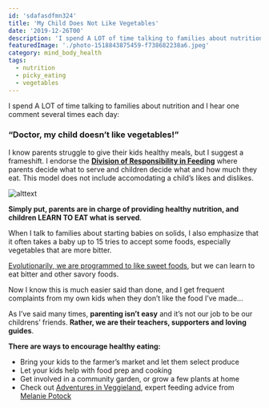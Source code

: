 ```yaml
---
id: 'sdafasdfmn324'
title: 'My Child Does Not Like Vegetables'
date: '2019-12-26T00'
description: 'I spend A LOT of time talking to families about nutrition and I hear one comment several times each day: "Doctor, my child doesn’t like vegetables!"  I know parents struggle to give their kids healthy meals, but I suggest a frameshift.'
featuredImage: './photo-1518843875459-f738682238a6.jpeg'
category: mind_body_health
tags:
  - nutrition
  - picky_eating
  - vegetables
---
```


I spend A LOT of time talking to families about nutrition and I hear one comment several times each day:

### **“Doctor, my child doesn’t like vegetables!”** 

I know parents struggle to give their kids healthy meals, but I suggest a frameshift.  I endorse the [**Division of Responsibility in Feeding**](https://www.ellynsatterinstitute.org/satter-feeding-dynamics-model/) where parents decide what to serve and children decide what and how much they eat.  This model does not include accomodating a child’s likes and dislikes. 

![alttext](https://www.noodlesoup.com/ProductImages/8552hr.png)

**Simply put, parents are in charge of providing healthy nutrition, and children LEARN TO EAT what is served**.

When I talk to families about starting babies on solids, I also emphasize that it often takes a baby up to 15 tries to accept some foods, especially vegetables that are more bitter.

[Evolutionarily, we are programmed to like sweet foods](https://www.smithsonianmag.com/arts-culture/the-evolution-of-the-sweet-tooth-79895734/), but we can learn to eat bitter and other savory foods. 

Now I know this is much easier said than done, and I get frequent complaints from my own kids when they don’t like the food I’ve made…

As I’ve said many times, **parenting isn’t easy** and it’s not our job to be our childrens’ friends. **Rather, we are their teachers, supporters and loving guides**. 

**There are ways to encourage healthy eating:**
* Bring your kids to the farmer’s market and let them select produce
* Let your kids help with food prep and cooking
* Get involved in a community garden, or grow a few plants at home
* Check out [Adventures in Veggieland](https://www.youtube.com/watch?v=XwPy0AAavXY), expert feeding advice from [Melanie Potock](https://mymunchbug.com/)






